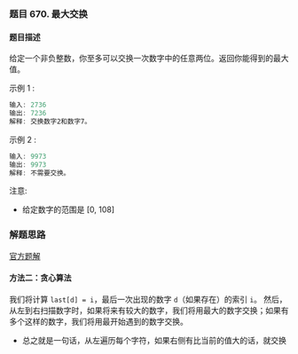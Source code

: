 ### 题目 670. 最大交换
#### 题目描述
给定一个非负整数，你至多可以交换一次数字中的任意两位。返回你能得到的最大值。

示例 1 :

```js
输入: 2736
输出: 7236
解释: 交换数字2和数字7。
```
示例 2 :

```js
输入: 9973
输出: 9973
解释: 不需要交换。
```
注意:

- 给定数字的范围是 [0, 108]
### 解题思路
[官方题解](https://leetcode-cn.com/problems/maximum-swap/solution/zui-da-jiao-huan-by-leetcode/)
#### 方法二：贪心算法
我们将计算 `last[d] = i`，最后一次出现的数字 `d`（如果存在）的索引 `i`。
然后，从左到右扫描数字时，如果将来有较大的数字，我们将用最大的数字交换；如果有多个这样的数字，我们将用最开始遇到的数字交换。
- 总之就是一句话，从左遍历每个字符，如果右侧有比当前的值大的话，就交换
